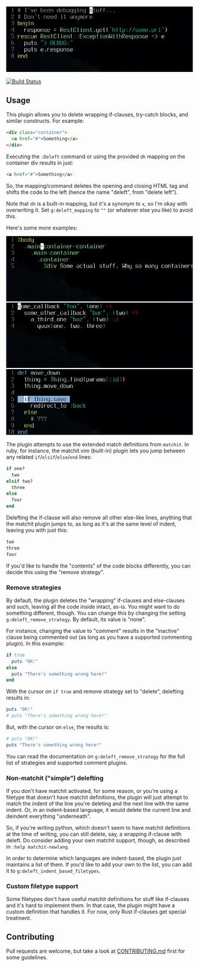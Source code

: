 ![RestClient demo](https://github.com/AndrewRadev/deleft.vim/raw/4074f409c113e59f2dee43e7b8b8615c4013f54e/demo/demo_restclient.gif)

[![Build Status](https://secure.travis-ci.org/AndrewRadev/deleft.vim.svg?branch=main)](http://travis-ci.org/AndrewRadev/deleft.vim)

## Usage

This plugin allows you to delete wrapping if-clauses, try-catch blocks, and similar constructs. For example:

``` html
<div class="container">
  <a href="#">Something</a>
</div>
```

Executing the `:Deleft` command or using the provided `dh` mapping on the container div results in just:

``` html
<a href="#">Something</a>
```

So, the mapping/command deletes the opening and closing HTML tag and shifts the code to the left (hence the name "deleft", from "delete left").

Note that `dh` is a built-in mapping, but it's a synonym to `x`, so I'm okay with overwriting it. Set `g:deleft_mapping` to `""` (or whatever else you like) to avoid this.

Here's some more examples:

![HAML Containers demo](https://github.com/AndrewRadev/deleft.vim/raw/4074f409c113e59f2dee43e7b8b8615c4013f54e/demo/demo_containers.gif)
![Coffeescript callbacks demo](https://github.com/AndrewRadev/deleft.vim/raw/4074f409c113e59f2dee43e7b8b8615c4013f54e/demo/demo_callbacks.gif)
![Rails controller demo](https://github.com/AndrewRadev/deleft.vim/raw/4074f409c113e59f2dee43e7b8b8615c4013f54e/demo/demo_move_down.gif)

The plugin attempts to use the extended match definitions from `matchit`. In ruby, for instance, the matchit.vim (built-in) plugin lets you jump between any related `if`/`elsif`/`else`/`end` lines:

``` ruby
if one?
  two
elsif two?
  three
else
  four
end
```

Delefting the if-clause will also remove all other else-like lines, anything that the matchit plugin jumps to, as long as it's at the same level of indent, leaving you with just this:

``` ruby
two
three
four
```

If you'd like to handle the "contents" of the code blocks differently, you can decide this using the "remove strategy".

### Remove strategies

By default, the plugin deletes the "wrapping" if-clauses and else-clauses and such, leaving all the code inside intact, as-is. You might want to do something different, though. You can change this by changing the setting `g:deleft_remove_strategy`. By default, its value is "none".

For instance, changing the value to "comment" results in the "inactive" clause being commented out (as long as you have a supported commenting plugin). In this example:

``` ruby
if true
  puts "OK!"
else
  puts "There's something wrong here!"
end
```

With the cursor on `if true` and remove strategy set to "delete", delefting results in:

``` ruby
puts "OK!"
# puts "There's something wrong here!"
```

But, with the cursor on `else`, the results is:

``` ruby
# puts "OK!"
puts "There's something wrong here!"
```

You can read the documentation on `g:deleft_remove_strategy` for the full list of strategies and supported comment plugins.

### Non-matchit ("simple") delefting

If you don't have matchit activated, for some reason, or you're using a filetype that doesn't have matchit definitions, the plugin will just attempt to match the indent of the line you're deleting and the next line with the same indent. Or, in an indent-based language, it would delete the current line and deindent everything "underneath".

So, if you're writing python, which doesn't seem to have matchit definitions at the time of writing, you can still delete, say, a wrapping if-clause with deleft. Do consider adding your own matchit support, though, as described in `:help matchit-newlang`.

In order to determine which languages are indent-based, the plugin just maintains a list of them. If you'd like to add your own to the list, you can add it to `g:deleft_indent_based_filetypes`.

### Custom filetype support

Some filetypes don't have useful matchit definitions for stuff like if-clauses and it's hard to implement them. In that case, the plugin might have a custom definition that handles it. For now, only Rust if-clauses get special treatment.

## Contributing

Pull requests are welcome, but take a look at [CONTRIBUTING.md](./CONTRIBUTING.md) first for some guidelines.
